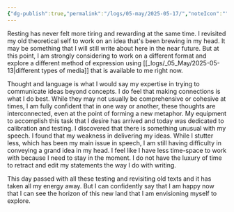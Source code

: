 ```yaml
---
{"dg-publish":true,"permalink":"/logs/05-may/2025-05-17/","noteIcon":"","created":"2025-05-17"}
---
```


Resting has never felt more tiring and rewarding at the same time. I revisited my old theoretical self to work on an idea that's been brewing in my head. It may be something that I will still write about here in the near future. But at this point, I am strongly considering to work on a different format and explore a different method of expression using [[_logs/_05_May/2025-05-13\|different types of media]] that is available to me right now.

Thought and language is what I would say my expertise in trying to communicate ideas beyond concepts. I do feel that making connections is what I do best. While they may not usually be comprehensive or cohesive at times, I am fully confident that in one way or another, these thoughts are interconnected, even at the point of forming a new metaphor. My equipment to accomplish this task that I desire has arrived and today was dedicated to calibration and testing. I discovered that there is something unusual with my speech. I found that my weakness in delivering my ideas. While I stutter less, which has been my main issue in speech, I am still having difficulty in conveying a grand idea in my head. I feel like I have less time-space to work with because I need to stay in the moment. I do not have the luxury of time to retract and edit my statements the way I do with writing.

This day passed with all these testing and revisiting old texts and it has taken all my energy away. But I can confidently say that I am happy now that I can see the horizon of this new land that I am envisioning myself to explore.